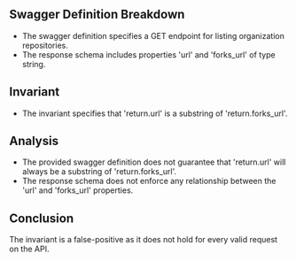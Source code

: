## Swagger Definition Breakdown
- The swagger definition specifies a GET endpoint for listing organization repositories.
- The response schema includes properties 'url' and 'forks_url' of type string.

## Invariant
- The invariant specifies that 'return.url' is a substring of 'return.forks_url'.

## Analysis
- The provided swagger definition does not guarantee that 'return.url' will always be a substring of 'return.forks_url'.
- The response schema does not enforce any relationship between the 'url' and 'forks_url' properties.

## Conclusion
The invariant is a false-positive as it does not hold for every valid request on the API.
